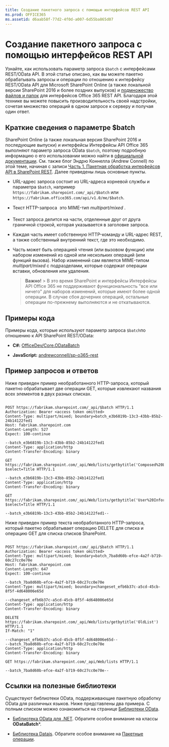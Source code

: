 ```yaml
---
title: Создание пакетного запроса с помощью интерфейсов REST API
ms.prod: OFFICE365
ms.assetid: d6aab58f-77d2-4f0d-a007-6d55ba865d07
---
```



# Создание пакетного запроса с помощью интерфейсов REST API
Узнайте, как использовать параметр запроса  `$batch` с интерфейсами REST/OData API.
В этой статье описано, как вы можете пакетно обрабатывать запросы и операции по отношению к интерфейсу REST/OData API для Microsoft SharePoint Online (а также локальной версии SharePoint 2016 и более поздних выпусков) и  [подмножество файлов и папок](http://msdn.microsoft.com/ru-ru/office/office365/api/files-rest-operations) для интерфейсов Office 365 REST API. Благодаря этой технике вы можете повысить производительность своей надстройки, сочетая множество операций в одном запросе к серверу и получая один ответ.
  
    
    


## Краткие сведения о параметре $batch

SharePoint Online (а также локальная версия SharePoint 2016 и последующие выпуски) и интерфейсы Интерфейсы API Office 365 выполняют параметр запроса OData  `$batch`, поэтому подробную информацию о его использовании можно найти в  [официальной документации](http://www.odata.org/documentation/odata-version-3-0/batch-processing). См. также блог Эндрю Коннелла (Andrew Connell) по этой теме, начиная с записи  [Часть 1. Пакетная обработка интерфейсов API в SharePoint REST](http://www.andrewconnell.com/blog/part-1-sharepoint-rest-api-batching-understanding-batching-requests). Далее приведены лишь основные пункты.
  
    
    

- URL-адрес запроса состоит из URL-адреса корневой службы и параметра  `$batch`, например  `https://fabrikam.sharepoint.com/_api/$batch` или `https://fabrikam.office365.com/api/v1.0/me/$batch`.
    
  
- Текст HTTP-запроса  это MIME-тип  *multipart/mixed*  .
    
  
- Текст запроса делится на части, отделенные друг от друга граничной строкой, которая указывается в заголовке запроса.
    
  
- Каждая часть имеет собственную HTTP-команду и URL-адрес REST, а также собственный внутренний текст, где это необходимо.
    
  
- Часть может быть операцией чтения (или вызовом функции) или набором изменений из одной или нескольких операций (или функций вызова). Набор изменений сам является MIME-типом  *multipart/mixed*  с подразделами, которые содержат операции вставки, обновления или удаления.
    
    > **Важно!**
      > В это время SharePoint и интерфейсы Интерфейсы API Office 365 не поддерживают функциональность "все или ничего" для наборов изменений, которые имеют более одной операции. В случае сбоя дочерних операций, остальные операции по-прежнему выполняются и не откатываются. 

## Примеры кода

Примеры кода, которые используют параметр запроса  `$batch`по отношению к API SharePoint REST/OData: 
  
    
    

- **C#:** [OfficeDev/Core.ODataBatch](https://github.com/OfficeDev/PnP/tree/master/Samples/Core.ODataBatch)
    
  
- **JavaScript:** [andrewconnell/sp-o365-rest](https://github.com/andrewconnell/sp-o365-rest/blob/master/SpRestBatchSample/Scripts/App.js)
    
  

## Пример запросов и ответов

Ниже приведен пример необработанного HTTP-запроса, который пакетно обрабатывает две операции GET, которые извлекают названия всех элементов в двух разных списках.
  
    
    

```

POST https://fabrikam.sharepoint.com/_api/$batch HTTP/1.1
Authorization: Bearer <access token omitted>
Content-Type: multipart/mixed; boundary=batch_e3b6819b-13c3-43bb-85b2-24b14122fed1
Host: fabrikam.sharepoint.com
Content-Length: 527
Expect: 100-continue

--batch_e3b6819b-13c3-43bb-85b2-24b14122fed1
Content-Type: application/http
Content-Transfer-Encoding: binary

GET https://fabrikam.sharepoint.com/_api/Web/lists/getbytitle('Composed%20Looks')/items?$select=Title HTTP/1.1

--batch_e3b6819b-13c3-43bb-85b2-24b14122fed1
Content-Type: application/http
Content-Transfer-Encoding: binary

GET https://fabrikam.sharepoint.com/_api/Web/lists/getbytitle('User%20Information%20List')/items?$select=Title HTTP/1.1

--batch_e3b6819b-13c3-43bb-85b2-24b14122fed1--

```

Ниже приведен пример текста необработанного HTTP-запроса, который пакетно обрабатывает операцию DELETE для списка и операцию GET для списка списков SharePoint.
  
    
    



```

POST https://fabrikam.sharepoint.com/_api/$batch HTTP/1.1
Authorization: Bearer <access token omitted>
Content-Type: multipart/mixed; boundary=batch_7ba8d60b-efce-4a2f-b719-60c27cc0e70e
Host: fabrikam.sharepoint.com
Content-Length: 647
Expect: 100-continue

--batch_7ba8d60b-efce-4a2f-b719-60c27cc0e70e
Content-Type: multipart/mixed; boundary=changeset_efb6b37c-a5cd-45cb-8f5f-4d648006e65d

--changeset_efb6b37c-a5cd-45cb-8f5f-4d648006e65d
Content-Type: application/http
Content-Transfer-Encoding: binary

DELETE https://fabrikam.sharepoint.com/_api/Web/lists/getbytitle('OldList') HTTP/1.1
If-Match: "1"

--changeset_efb6b37c-a5cd-45cb-8f5f-4d648006e65d--
--batch_7ba8d60b-efce-4a2f-b719-60c27cc0e70e
Content-Type: application/http
Content-Transfer-Encoding: binary

GET https://fabrikam.sharepoint.com/_api/Web/lists HTTP/1.1

--batch_7ba8d60b-efce-4a2f-b719-60c27cc0e70e--
```


## Ссылки на полезные библиотеки

Существуют библиотеки OData, поддерживающие пакетную обработку OData для различных языков. Ниже представлены два примера. С полным списком можно ознакомиться на странице  [Библиотеки OData](http://www.odata.org/libraries/).
  
    
    

-  [Библиотека OData для .NET](http://msdn.microsoft.com/ru-ru/office/microsoft.data.odata%28v=vs.90%29). Обратите особое внимание на классы **ODataBatch***.
    
  
-  [Библиотека Datajs](http://datajs.codeplex.com/documentation). Обратите особое внимание на  [Пакетные операции](http://datajs.codeplex.com/wikipage?title=datajs%20OData%20API&amp;referringTitle=Documentation#Batch).
    
  

